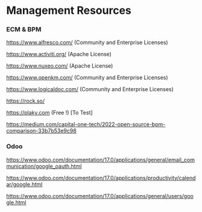 # Management Resources

### ECM & BPM

https://www.alfresco.com/ (Community and Enterprise Licenses)

https://www.activiti.org/ (Apache License)

https://www.nuxeo.com/ (Apache License)

https://www.openkm.com/ (Community and Enterprise Licenses)

https://www.logicaldoc.com/ (Community and Enterprise Licenses)

https://rock.so/

https://plaky.com (Free !) [To Test]

https://medium.com/capital-one-tech/2022-open-source-bpm-comparison-33b7b53e9c98

### Odoo

https://www.odoo.com/documentation/17.0/applications/general/email_communication/google_oauth.html

https://www.odoo.com/documentation/17.0/applications/productivity/calendar/google.html

https://www.odoo.com/documentation/17.0/applications/general/users/google.html